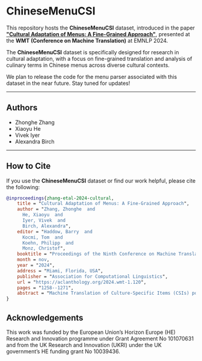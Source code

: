 # ChineseMenuCSI

This repository hosts the **ChineseMenuCSI** dataset, introduced in the paper [**"Cultural Adaptation of Menus: A Fine-Grained Approach"**](https://aclanthology.org/2024.wmt-1.120), presented at the **WMT (Conference on Machine Translation)** at EMNLP 2024.

The **ChineseMenuCSI** dataset is specifically designed for research in cultural adaptation, with a focus on fine-grained translation and analysis of culinary terms in Chinese menus across diverse cultural contexts.

We plan to release the code for the menu parser associated with this dataset in the near future. Stay tuned for updates!

---

## Authors

- Zhonghe Zhang  
- Xiaoyu He  
- Vivek Iyer  
- Alexandra Birch  

---

## How to Cite

If you use the **ChineseMenuCSI** dataset or find our work helpful, please cite the following:

```bibtex
@inproceedings{zhang-etal-2024-cultural,
    title = "Cultural Adaptation of Menus: A Fine-Grained Approach",
    author = "Zhang, Zhonghe  and
      He, Xiaoyu  and
      Iyer, Vivek  and
      Birch, Alexandra",
    editor = "Haddow, Barry  and
      Kocmi, Tom  and
      Koehn, Philipp  and
      Monz, Christof",
    booktitle = "Proceedings of the Ninth Conference on Machine Translation",
    month = nov,
    year = "2024",
    address = "Miami, Florida, USA",
    publisher = "Association for Computational Linguistics",
    url = "https://aclanthology.org/2024.wmt-1.120",
    pages = "1258--1271",
    abstract = "Machine Translation of Culture-Specific Items (CSIs) poses significant challenges. Recent work on CSI translation has shown some success using Large Language Models (LLMs) to adapt to different languages and cultures; however, a deeper analysis is needed to examine the benefits and pitfalls of each method. In this paper, we introduce the ChineseMenuCSI dataset, the largest for Chinese-English menu corpora, annotated with CSI vs Non-CSI labels and a fine-grained test set. We define three levels of CSI figurativeness for a more nuanced analysis and develop a novel methodology for automatic CSI identification, which outperforms GPT-based prompts in most categories. Importantly, we are the first to integrate human translation theories into LLM-driven translation processes, significantly improving translation accuracy, with COMET scores increasing by up to 7 points. The code and dataset are available at https://github.com/Henry8772/ChineseMenuCSI.",
}
```

## Acknowledgements
This work was funded by the European Union’s Horizon Europe (HE) Research and Innovation programme under Grant Agreement No 101070631 and from the UK Research and Innovation (UKRI) under the UK government’s HE funding grant No 10039436.
